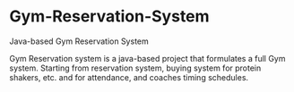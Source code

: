 # Gym-Reservation-System
Java-based Gym Reservation System 

Gym Reservation system is a java-based project that formulates a full Gym system. Starting from reservation system, buying system for protein shakers, etc. and for attendance, and coaches timing schedules.
